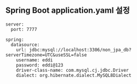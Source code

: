 ## Spring Boot application.yaml 설정

```make
server:
  port: 7777

spring:
  datasource:
    url: jdbc:mysql://localhost:3306/non_jpa_db?serverTimezone=UTC&useSSL=false
    username: eddi
    password: eddi@123
    driver-class-name: com.mysql.cj.jdbc.Driver
    dialect: org.hibernate.dialect.MySQL8Dialect
```
